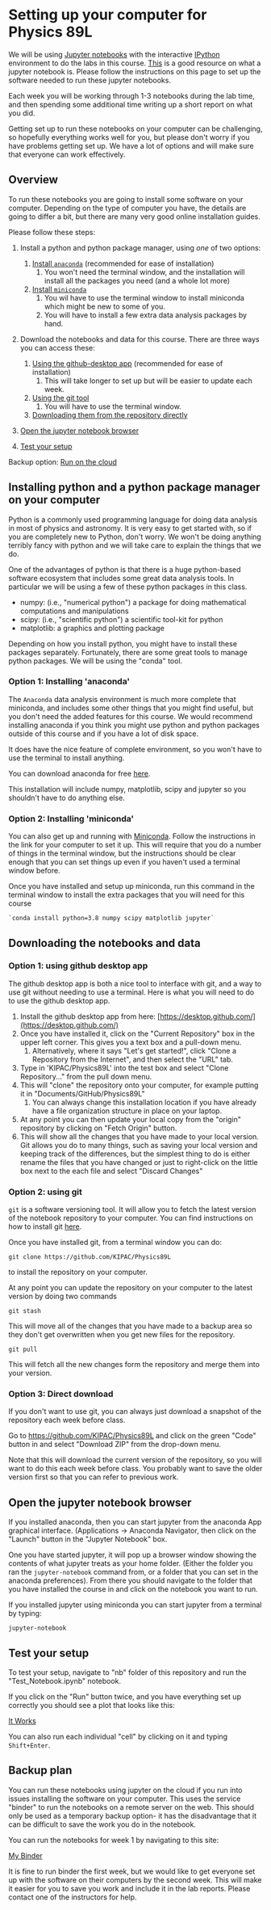 # Setting up your computer for Physics 89L

We will be using [Jupyter notebooks](https://jupyter.org/) with the interactive [IPython](http://ipython.org/) environment to do the labs in this course. [This](https://jupyter-notebook-beginner-guide.readthedocs.io/en/latest/index.html) is a good resource on what a jupyter notebook is. Please follow the instructions on this page to set up the software needed to run these jupyter notebooks.

Each week you will be working through 1-3 notebooks during the lab time, and then spending some additional time writing up a short report on what you did.

Getting set up to run these notebooks on your computer can be challenging, so hopefully everything works well for you, but please don't worry if you have problems getting set up.  We have a lot of options and will make sure that everyone can work effectively.


## Overview


To run these notebooks you are going to install some software on your computer.  Depending on the type of computer you have, the details are going to differ a bit, but there are many very good online installation guides.

Please follow these steps:

1. Install a python and python package manager, using *one* of two options:
   1. [Install `anaconda`](#option-1-installing-anaconda) (recommended for ease of installation)
	  1. You won't need the terminal window, and the installation will install all the packages you need (and a whole lot more)
   2. [Install `miniconda`](#option-2-installing-miniconda)
	  1. You wil have to use the terminal window to install miniconda which might be new to some of you.
	  2. You will have to install a few extra data analysis packages by hand.
	  
2. Download the notebooks and data for this course. There are three ways you can access these:
   1. [Using the github-desktop app](#option-1-using-github-desktop-app) (recommended for ease of installation)
        1. This will take longer to set up but will be easier to update each week.
   2. [Using the git tool](#option-2-using-git)
        1. You will have to use the terminal window.
   3. [Downloading them from the repository directly](#option-3-direct-download)

3. [Open the jupyter notebook browser](#open-the-jupyter-notebook-browser)
4. [Test your setup](#testing-your-setup)

Backup option:  [Run on the cloud](setup.md#backup-plan)


## Installing python and a python package manager on your computer

Python is a commonly used programming language for doing data analysis in most of physics and astronomy.  It is very easy to get started with, so if you are completely new to Python, don't worry.  We won't be doing anything terribly fancy with python and we will take care to explain the things that we do.

One of the advantages of python is that there is a huge python-based software ecosystem that includes some great data analysis tools.  In particular we will
be using a few of these python packages in this class.

- numpy: (i.e., "numerical python") a package for doing mathematical computations and manipulations
- scipy: (i.e., "scientific python") a scientific tool-kit for python
- matplotlib: a graphics and plotting package

Depending on how you install python, you might have to install these packages separately.  Fortunately, there are some great tools to manage python packages.  We will be using the "conda" tool.


### Option 1: Installing 'anaconda'

The `Anaconda` data analysis environment is much more complete that miniconda, and includes some other things that you might find useful, but you don't need the added features for this course. We would recommend installing anaconda if you think you might use python and python packages outside of this course and if you have a lot of disk space.

It does have the nice feature of complete environment, so you won't have to use the terminal to install anything.

You can download anaconda for free [here](https://www.anaconda.com/products/individual).

This installation will include numpy, matplotlib, scipy and jupyter so you shouldn't have to do anything else.


### Option 2:  Installing 'miniconda'

You can also get up and running with [Miniconda](https://conda.io/en/latest/miniconda.html). Follow the instructions in the link for your computer to set it up.
This will require that you do a number of things in the terminal window, but the instructions should be clear enough that you can set things up even if you haven't used a terminal window before.

Once you have installed and setup up miniconda, run this command in the terminal window to install the extra packages that you will need for this course

	`conda install python=3.8 numpy scipy matplotlib jupyter` 


## Downloading the notebooks and data


### Option 1: using github desktop app

The github desktop app is both a nice tool to interface with git, and a way to use git without needing to use a terminal.  Here is what you will need to do to use the github desktop app.

1. Install the github desktop app from here: [https://desktop.github.com/](https://desktop.github.com/)
2. Once you have installed it, click on the "Current Repository" box in the upper left corner.  This gives you a text box and a pull-down menu. 
     1. Alternatively, where it says "Let's get started!", click "Clone a Repository from the Internet", and then select the "URL" tab.
3. Type in 'KIPAC/Physics89L' into the test box and select "Clone Repository..." from the pull down menu.
4. This will "clone" the repository onto your computer, for example putting it in "Documents/GitHub/Physics89L"
     1. You can always change this installation location if you have already have a file organization structure in place on your laptop.
5. At any point you can then update your local copy from the "origin" repository by clicking on "Fetch Origin" button.
6. This will show all the changes that you have made to your local version.  Git allows you do to many things, such as saving your local version and keeping track of the differences, but the simplest thing to do is either rename the files that you have changed or just to right-click on the little box next to the each file and select "Discard Changes"


### Option 2: using git

`git` is a software versioning tool.  It will allow you to fetch the latest version of the notebook repository to your computer.
You can find instructions on how to install git [here](https://git-scm.com/book/en/v2/Getting-Started-Installing-Git).

Once you have installed git, from a terminal window you can do:

`git clone https://github.com/KIPAC/Physics89L`

to install the repository on your computer.

At any point you can update the repository on your computer to the latest version by doing two commands

`git stash`

This will move all of the changes that you have made to a backup area so they don't get overwritten when you get new files for the repository. 

`git pull`

This will fetch all the new changes form the repository and merge them into your version.


### Option 3: Direct download

If you don't want to use git, you can always just download a snapshot of the repository each week before class.

Go to https://github.com/KIPAC/Physics89L and click on the green "Code" button in and select "Download ZIP" from the drop-down menu.

Note that this will download the current version of the repository, so you will want to do this each week before class.  You probably want to save the older version first so that you can refer to previous work.


## Open the jupyter notebook browser

If you installed anaconda, then you can start jupyter from the anaconda App graphical interface.  (Applications -> Anaconda Navigator, then click on the "Launch" button in the "Jupyter Notebook" box.

One you have started jupyter, it will pop up a browser window showing the contents of what jupyter treats as your home folder.  (Either the folder you ran the `jupyter-notebook` command from, or a folder that you can set in the anaconda preferences).  From there you should navigate to the folder that you have installed the course in and click on the notebook you want to run.

If you installed jupyter using miniconda you can start jupyter from a terminal by typing:

`jupyter-notebook`


## Test your setup

To test your setup, navigate to "nb" folder of this repository and run the "Test_Notebook.ipynb" notebook.

If you click on the "Run" button twice, and you have everything set up correctly you should see a plot that looks like this:

[It Works](https://github.com/KIPAC/Physics89L/blob/main/nb/figures/it_works.png)

You can also run each individual "cell" by clicking on it and typing `Shift+Enter`.


## Backup plan

You can run these notebooks using jupyter on the cloud if you run into issues installing the software on your computer. This uses the service "binder" to run the notebooks on a remote server on the web.  This should only be used as a temporary backup option- it has the disadvantage that it can be difficult to save the work you do in the notebook.

You can run the notebooks for week 1 by navigating to this site:

[My Binder](https://mybinder.org/v2/gh/KIPAC/Physics89L/HEAD)

It is fine to run binder the first week, but we would like to get everyone set up with the software on their computers by the second week.  This will make it easier for you to save you work and include it in the lab reports. Please contact one of the instructors for help.



<!--  LocalWords:  Jupyter IPython miniconda github-desktop numpy
 -->
<!--  LocalWords:  scipy matplotlib github
 -->
